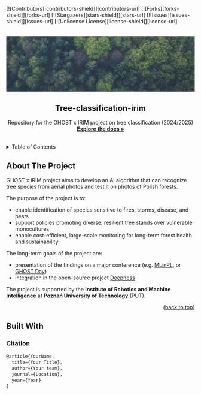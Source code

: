 <!-- PROJECT SHIELDS -->
[![Contributors][contributors-shield]][contributors-url]
[![Forks][forks-shield]][forks-url]
[![Stargazers][stars-shield]][stars-url]
[![Issues][issues-shield]][issues-url]
[![Unlicense License][license-shield]][license-url]

<!-- PROJECT LOGO -->
<br />
<div align="center">
  <img src="docs/pexels-markusspiske-1133380.jpeg" alt="Tree classification - Foto from Markus Spiske: https://www.pexels.com/de-de/foto/vogelperspektive-natur-wald-baume-113338/">

  <h2 align="center">Tree-classification-irim</h2>

  <p align="center">
    Repository for the GHOST x IRIM project on tree classification (2024/2025)
    <br />
    <!-- Change link to: https://github.com/GHOST-Science-Club/tree-classification-irim -->
    <a href="https://github.com/GHOST-Science-Club/tree-classification-irim/tree/docu"><b>Explore the docs »</b></a>
    <br />
    <br />
    <!-- What to write? What sections to add?
    <a href="https://github.com/GHOST-Science-Club/tree-classification-irim/tree/docu">View Demo</a>
    ·
    <a href="https://github.com/othneildrew/Best-README-Template/issues/new?labels=bug&template=bug-report---.md">Report Bug</a>
    ·
    <a href="https://github.com/othneildrew/Best-README-Template/issues/new?labels=enhancement&template=feature-request---.md">Request Feature</a> -->
  </p>
</div>

<!-- TABLE OF CONTENTS -->
<details>
  <summary>Table of Contents</summary>
  <ol>
  </ol>
</details>


<!-- ABOUT THE PROJECT -->
## About The Project
GHOST x IRIM project aims to develop an AI algorithm that can recognize tree species from aerial photos and test it on photos of Polish forests. 

The purpose of the project is to:
- enable identification of species sensitive to fires, storms, disease, and pests
- support policies promoting diverse, resilient tree stands over vulnerable monocultures
- enable cost-efficient, large-scale monitoring for long-term forest health and sustainability

The long-term goals of the project are:
- presentation of the findings on a major conference (e.g. [MLinPL](https://mlinpl.org), or [GHOST Day](https://ghostday.pl))
- integration in the open-source project [Deepness](https://github.com/PUTvision/qgis-plugin-deepness)

The project is supported by the __Institute of Robotics and Machine Intelligence__ at __Poznań University of Technology__ (PUT).

<p align="right">(<a href="#readme-top">back to top</a>)</p>

## Built With


### Citation   
```
@article{YourName,
  title={Your Title},
  author={Your team},
  journal={Location},
  year={Year}
}
```   
